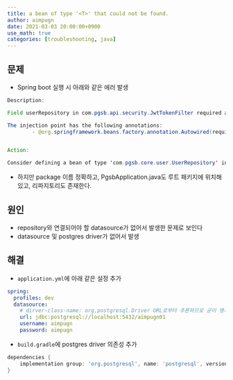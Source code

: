 ```yaml
---
title: a bean of type '<T>' that could not be found.
author: aimpugn
date: 2021-03-03 20:00:00+0900
use_math: true
categories: [troubleshooting, java]
---
```


## 문제

- Spring boot 실행 시 아래와 같은 에러 발생

```java
Description:

Field userRepository in com.pgsb.api.security.JwtTokenFilter required a bean of type 'com.pgsb.core.user.UserRepository' that could not be found.

The injection point has the following annotations:
        - @org.springframework.beans.factory.annotation.Autowired(required=true)


Action:

Consider defining a bean of type 'com.pgsb.core.user.UserRepository' in your configuration.
```

- 하지만 package 이름 정확하고, PgsbApplication.java도 루트 패키지에 위치해 있고, 리파지토리도 존재한다.

## 원인

- repository와 연결되어야 할 datasource가 없어서 발생한 문제로 보인다
- datasource 및 postgres driver가 없어서 발생

## 해결

- `application.yml`에 아래 같은 설정 추가

```yml
spring:
  profiles: dev
  datasource:
    # dirver-class-name: org.postgresql.Driver URL로부터 추론하므로 굳이 명시 불필요
    url: jdbc:postgresql://localhost:5432/aimpugn01
    username: aimpugn
    password: aimpugn
```

- `build.gradle`에 postgres driver 의존성 추가

```gradle
dependencies {
    implementation group: 'org.postgresql', name: 'postgresql', version: '42.2.19'  // postgres driver
}
```
